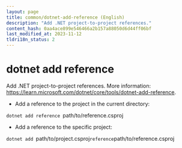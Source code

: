 ```yaml
---
layout: page
title: common/dotnet-add-reference (English)
description: "Add .NET project-to-project references."
content_hash: 0aa4ace899e546466a2b157a88050d6d44ff06bf
last_modified_at: 2023-11-12
tldri18n_status: 2
---
```

# dotnet add reference

Add .NET project-to-project references.
More information: <https://learn.microsoft.com/dotnet/core/tools/dotnet-add-reference>.

- Add a reference to the project in the current directory:

`dotnet add reference `<span class="tldr-var badge badge-pill bg-dark-lm bg-white-dm text-white-lm text-dark-dm font-weight-bold">path/to/reference.csproj</span>

- Add a reference to the specific project:

`dotnet add `<span class="tldr-var badge badge-pill bg-dark-lm bg-white-dm text-white-lm text-dark-dm font-weight-bold">path/to/project.csproj</span>` reference `<span class="tldr-var badge badge-pill bg-dark-lm bg-white-dm text-white-lm text-dark-dm font-weight-bold">path/to/reference.csproj</span>
